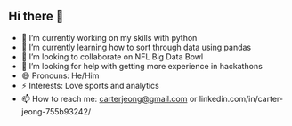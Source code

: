## Hi there 👋

<!--
**cmj13759-collab/cmj13759-collab** is a ✨ _special_ ✨ repository because its `README.md` (this file) appears on your GitHub profile.

Here are some ideas to get you started:

- 🔭 I’m currently working on my skills with python
- 🌱 I’m currently learning how to sort through data using pandas
- 👯 I’m looking to collaborate on NFL Big Data Bowl
- 🤔 I’m looking for help with getting more experience in hackathons
- 💬 Ask me about anything
- 📫 How to reach me: carterjeong@gmail.com or linkedin.com/in/carter-jeong-755b93242/
- 😄 Pronouns: He/Him
- ⚡ Fun fact: I enjoy watching NFL games
-->
- 🔭 I’m currently working on my skills with python
- 🌱 I’m currently learning how to sort through data using pandas
- 👯 I’m looking to collaborate on NFL Big Data Bowl
- 🤔 I’m looking for help with getting more experience in hackathons
- 😄 Pronouns: He/Him
- ⚡ Interests: Love sports and analytics
- 📫 How to reach me: carterjeong@gmail.com or linkedin.com/in/carter-jeong-755b93242/
